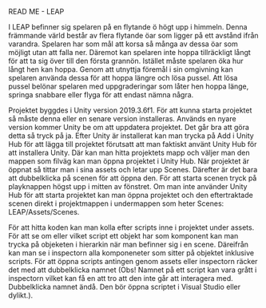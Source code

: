 READ ME - LEAP

I LEAP befinner sig spelaren på en flytande ö högt upp i himmeln. Denna främmande värld består av flera flytande öar som ligger på ett avstånd ifrån varandra. Spelaren har som mål att korsa så många av dessa öar som möjligt utan att falla ner. Däremot kan spelaren inte hoppa tillräckligt långt för att ta sig över till den första grannön. Istället måste spelaren öka hur långt hen kan hoppa. Genom att utnyttja föremål i sin omgivning kan spelaren använda dessa för att hoppa längre och lösa pussel. Att lösa pussel belönar spelaren med uppgraderingar som låter hen hoppa länge, springa snabbare eller flyga för att endast nämna några. 

Projektet byggdes i Unity version 2019.3.6f1. För att kunna starta projektet så måste denna eller en senare version installeras. Används en nyare version kommer Unity be om att uppdatera projektet. Det går bra att göra detta så tryck på ja. Efter Unity är installerat kan man trycka på Add i Unity Hub för att lägga till projektet förutsatt att man faktiskt använt Unity Hub för att installera Unity. Där kan man hitta projektets mapp och väljer man den mappen som filväg kan man öppna projektet i Unity Hub. När projektet är öppnat så tittar man i sina assets och letar upp Scenes. Därefter är det bara att dubbelklicka på scenen för att öppna den. För att starta scenen tryck på playknappen högst upp i mitten av fönstret. Om man inte använder Unity Hub för att starta projektet kan man öppna projektet och den eftertraktade scenen direkt i projektmappen i undermappen som heter Scenes: LEAP/Assets/Scenes.

För att hitta koden kan man kolla efter scripts inne i projektet under assets. För att se om eller vilket script ett objekt har som komponent kan man trycka på objeketen i hierarkin när man befinner sig i en scene. Däreifrån kan man se i inspectorn alla komponeneter som sitter på objektet inklusive scripts. För att öppna scripts antingen genom assets eller inspectorn räcker det med att dubbelklicka namnet (Obs! Namnet på ett script kan vara grått i inspectorn vilket kan få en att tro att den inte går att interagera med. Dubbelklicka namnet ändå. Den bör öppna scriptet i Visual Studio eller dylikt.).
